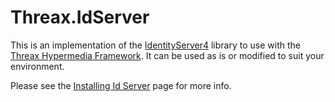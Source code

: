# Threax.IdServer
This is an implementation of the [IdentityServer4](https://identityserver4.readthedocs.io/en/latest/) library to use with the [Threax Hypermedia Framework](https://www.threax.com/HypermediaDocs). It can be used as is or modified to suit your environment.

Please see the [Installing Id Server](https://www.threax.com/HypermediaDocs/installing-id-server) page for more info.